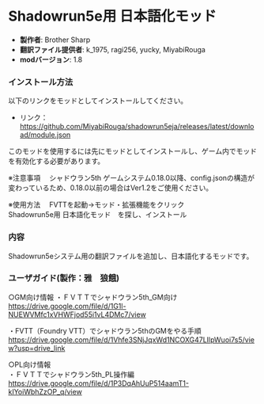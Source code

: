 # Shadowrun5e用 日本語化モッド

* **製作者**: Brother Sharp
* **翻訳ファイル提供者**: k_1975, ragi256, yucky, MiyabiRouga
* **modバージョン**: 1.8

### インストール方法

以下のリンクをモッドとしてインストールしてください。

* リンク： https://github.com/MiyabiRouga/shadowrun5eja/releases/latest/download/module.json

このモッドを使用するには先にモッドとしてインストールし、ゲーム内でモッドを有効化する必要があります。  

※注意事項　
シャドウラン5th ゲームシステム0.18.0以降、config.jsonの構造が変わっているため、0.18.0以前の場合はVer1.2をご使用ください。


※使用方法　
FVTTを起動→モッド・拡張機能をクリック  
Shadowrun5e用 日本語化モッド　を探し、インストール


### 内容
Shadowrun5eシステム用の翻訳ファイルを追加し、日本語化するモッドです。


### ユーザガイド(製作：雅　狼餓)
○GM向け情報
・ＦＶＴＴでシャドウラン5th_GM向け  
https://drive.google.com/file/d/1G1l-NUEWVMfc1xVHWFjod55i1vL4DMc7/view

・FVTT（Foundry VTT）でシャドウラン5thのGMをやる手順  
https://drive.google.com/file/d/1Vhfe3SNjJqxWd1NCOXG47LIlpWuoi7s5/view?usp=drive_link


○PL向け情報  
・ＦＶＴＴでシャドウラン5th_PL操作編  
https://drive.google.com/file/d/1P3DqAhUuP514aamT1-kIYoiWbhZzOP_q/view

